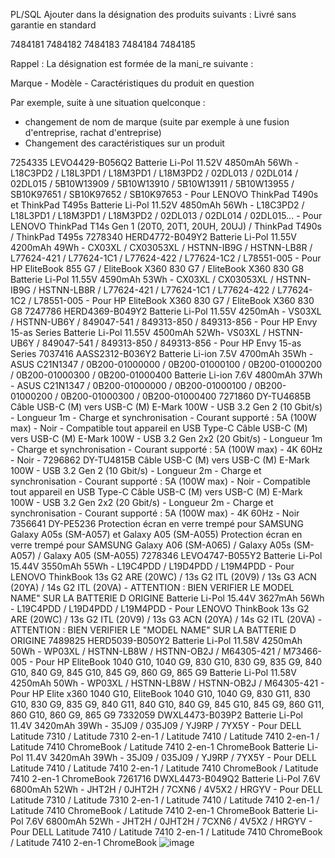 PL/SQL
Ajouter dans la désignation des produits suivants : Livré sans garantie en standard

7484181
7484182
7484183
7484184
7484185


Rappel : La désignation est formée de la mani_re suivante : 

Marque - Modèle - Caractéristiques du produit en question


Par exemple, suite à une situation quelconque :
- changement de nom de marque (suite par exemple à une fusion d'entreprise, rachat d'entreprise)
- Changement des caractéristiques sur un produit

7254335	LEVO4429-B056Q2	Batterie Li-Pol 11.52V 4850mAh 56Wh - L18C3PD2 / L18L3PD1 / L18M3PD1 / L18M3PD2 / 02DL013 / 02DL014 / 02DL015 / 5B10W13909 / 5B10W13910 / 5B10W13911 / 5B10W13955 / SB10K97651 / SB10K97652 / SB10K97653 - Pour LENOVO ThinkPad T490s et ThinkPad T495s	Batterie Li-Pol 11.52V 4850mAh 56Wh - L18C3PD2 / L18L3PD1 / L18M3PD1 / L18M3PD2 / 02DL013 / 02DL014 / 02DL015... - Pour LENOVO ThinkPad T14s Gen 1 (20T0, 20T1, 20UH, 20UJ) / ThinkPad T490s / ThinkPad T495s
7278340	HERD4772-B049Y2	Batterie Li-Pol 11.55V 4200mAh 49Wh - CX03XL / CX03053XL / HSTNN-IB9G / HSTNN-LB8R / L77624-421 / L77624-1C1 / L77624-422 / L77624-1C2 / L78551-005 - Pour HP EliteBook 855 G7 / EliteBook X360 830 G7 / EliteBook X360 830 G8	Batterie Li-Pol 11.55V 4590mAh 53Wh - CX03XL / CX03053XL / HSTNN-IB9G / HSTNN-LB8R / L77624-421 / L77624-1C1 / L77624-422 / L77624-1C2 / L78551-005 - Pour HP EliteBook X360 830 G7 / EliteBook X360 830 G8
7247786	HERD4369-B049Y2	Batterie Li-Pol 11.55V 4250mAh - VS03XL / HSTNN-UB6Y / 849047-541 / 849313-850 / 849313-856 - Pour HP Envy 15-as Series	Batterie Li-Pol 11.55V 4500mAh 52Wh- VS03XL / HSTNN-UB6Y / 849047-541 / 849313-850 / 849313-856 - Pour HP Envy 15-as Series
7037416	AASS2312-B036Y2	Batterie Li-ion 7.5V 4700mAh 35Wh - ASUS C21N1347 / 0B200-01000000 / 0B200-01000100 / 0B200-01000200 / 0B200-01000300 / 0B200-01000400	Batterie Li-ion 7.6V 4800mAh 37Wh - ASUS C21N1347 / 0B200-01000000 / 0B200-01000100 / 0B200-01000200 / 0B200-01000300 / 0B200-01000400
7271860	DY-TU4685B	Câble USB-C (M) vers USB-C (M) E-Mark 100W - USB 3.2 Gen 2 (10 Gbit/s) - Longueur 1m - Charge et synchronisation - Courant supporté : 5A (100W max) - Noir - Compatible tout appareil en USB Type-C	Câble USB-C (M) vers USB-C (M) E-Mark 100W - USB 3.2 Gen 2x2 (20 Gbit/s) - Longueur 1m - Charge et synchronisation - Courant supporté : 5A (100W max) - 4K 60Hz - Noir -
7296862	DY-TU4815B	Câble USB-C (M) vers USB-C (M) E-Mark 100W - USB 3.2 Gen 2 (10 Gbit/s) - Longueur 2m - Charge et synchronisation - Courant supporté : 5A (100W max) - Noir - Compatible tout appareil en USB Type-C	Câble USB-C (M) vers USB-C (M) E-Mark 100W - USB 3.2 Gen 2x2 (20 Gbit/s) - Longueur 2m - Charge et synchronisation - Courant supporté : 5A (100W max) - 4K 60Hz - Noir
7356641	DY-PE5236	Protection écran en verre trempé pour SAMSUNG Galaxy A05s (SM-A057) et Galaxy A05 (SM-A055)	Protection écran en verre trempé pour SAMSUNG Galaxy A06 (SM-A065) / Galaxy A05s (SM-A057) / Galaxy A05 (SM-A055)
7278346	LEVO4747-B055Y2	Batterie Li-Pol 15.44V 3550mAh 55Wh - L19C4PDD / L19D4PDD / L19M4PDD - Pour LENOVO ThinkBook 13s G2 ARE (20WC) / 13s G2 ITL (20V9) / 13s G3 ACN (20YA) / 14s G2 ITL (20VA) - ATTENTION : BIEN VERIFIER LE MODEL NAME" SUR LA BATTERIE D ORIGINE	Batterie Li-Pol 15.44V 3627mAh 56Wh - L19C4PDD / L19D4PDD / L19M4PDD - Pour LENOVO ThinkBook 13s G2 ARE (20WC) / 13s G2 ITL (20V9) / 13s G3 ACN (20YA) / 14s G2 ITL (20VA) - ATTENTION : BIEN VERIFIER LE "MODEL NAME" SUR LA BATTERIE D ORIGINE
7489825	HERD5039-B050Y2	Batterie Li-Pol 11.58V 4250mAh 50Wh - WP03XL / HSTNN-LB8W / HSTNN-OB2J / M64305-421 / M73466-005 - Pour HP EliteBook 1040 G10, 1040 G9, 830 G10, 830 G9, 835 G9, 840 G10, 840 G9, 845 G10, 845 G9, 860 G9, 865 G9	Batterie Li-Pol 11.58V 4250mAh 50Wh - WP03XL / HSTNN-LB8W / HSTNN-OB2J / M64305-421 - Pour HP Elite x360 1040 G10, EliteBook 1040 G10, 1040 G9, 830 G11, 830 G10, 830 G9, 835 G9, 840 G11, 840 G10, 840 G9, 845 G10, 845 G9, 860 G11, 860 G10, 860 G9, 865 G9
7332059	DWXL4473-B039P2	Batterie Li-Pol 11.4V 3420mAh 39Wh - 35J09 / 035J09 / YJ9RP / 7YX5Y - Pour DELL Latitude 7310 / Latitude 7310 2-en-1 / Latitude 7410 / Latitude 7410 2-en-1 / Latitude 7410 ChromeBook / Latitude 7410 2-en-1 ChromeBook	Batterie Li-Pol 11.4V 3420mAh 39Wh - 35J09 / 035J09 / YJ9RP / 7YX5Y - Pour DELL Latitude 7410 / Latitude 7410 2-en-1 / Latitude 7410 ChromeBook / Latitude 7410 2-en-1 ChromeBook
7261716	DWXL4473-B049Q2	Batterie Li-Pol 7.6V 6800mAh 52Wh - JHT2H / 0JHT2H / 7CXN6 / 4V5X2 / HRGYV - Pour DELL Latitude 7310 / Latitude 7310 2-en-1 / Latitude 7410 / Latitude 7410 2-en-1 / Latitude 7410 ChromeBook / Latitude 7410 2-en-1 ChromeBook	Batterie Li-Pol 7.6V 6800mAh 52Wh - JHT2H / 0JHT2H / 7CXN6 / 4V5X2 / HRGYV - Pour DELL Latitude 7410 / Latitude 7410 2-en-1 / Latitude 7410 ChromeBook / Latitude 7410 2-en-1 ChromeBook
![image](https://github.com/user-attachments/assets/c127adea-329a-4796-bc1f-dea9584f3b5f)

